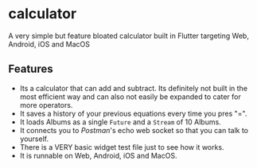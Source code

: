 # calculator

A very simple but feature bloated calculator built in Flutter targeting Web, Android, iOS and MacOS

## Features

* Its a calculator that can add and subtract. Its definitely not built in the most efficient way and
 can also not easily be expanded to cater for more operators.
* It saves a history of your previous equations every time you pres "=".
* It loads Albums as a single `Future` and a `Stream` of 10 Albums.
* It connects you to _Postman_'s echo web socket so that you can talk to yourself.
* There is a VERY basic widget test file just to see how it works.
* It is runnable on Web, Android, iOS and MacOS.